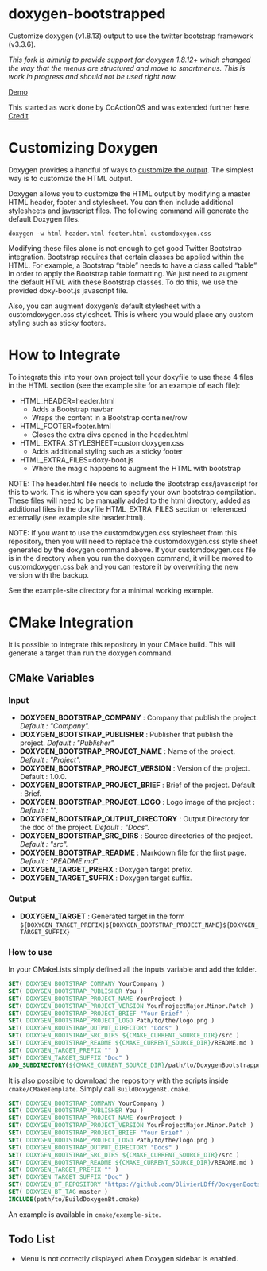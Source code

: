 doxygen-bootstrapped
===================

Customize doxygen (v1.8.13) output to use the twitter bootstrap framework (v3.3.6). 

*This fork is aiminig to provide support for doxygen 1.8.12+ which changed the
way that the menus are structured and move to smartmenus. This is work in
progress and should not be used right now.*

[Demo](https://biogearsengine.com/documentation/index.html)

This started as work done by CoActionOS and was extended further here.
[Credit](http://coactionos.com/embedded%20design%20tips/2014/01/07/Tips-Integrating-Doxygen-and-Bootstrap/)

# Customizing Doxygen
Doxygen provides a handful of ways to [customize the output](http://www.stack.nl/~dimitri/doxygen/manual/customize.html). The simplest way is to customize the HTML output.

Doxygen allows you to customize the HTML output by modifying a master HTML header, footer and stylesheet. You can then include additional stylesheets and javascript files. The following command will generate the default Doxygen files.

`doxygen -w html header.html footer.html customdoxygen.css`

Modifying these files alone is not enough to get good Twitter Bootstrap integration. Bootstrap requires that certain classes be applied within the HTML. For example, a Bootstrap “table” needs to have a class called “table” in order to apply the Bootstrap table formatting. We just need to augment the default HTML with these Bootstrap classes. To do this, we use the provided doxy-boot.js javascript file.

Also, you can augment doxygen’s default stylesheet with a customdoxygen.css stylesheet. This is where you would place any custom styling such as sticky footers.

# How to Integrate

To integrate this into your own project tell your doxyfile to use these 4 files in the HTML section (see the example site for an example of each file):

* HTML_HEADER=header.html
    * Adds a Bootstrap navbar
    * Wraps the content in a Bootstrap container/row
* HTML_FOOTER=footer.html
    * Closes the extra divs opened in the header.html
* HTML\_EXTRA_STYLESHEET=customdoxygen.css
    * Adds additional styling such as a sticky footer   
* HTML\_EXTRA_FILES=doxy-boot.js
    * Where the magic happens to augment the HTML with bootstrap

NOTE: The header.html file needs to include the Bootstrap css/javascript for this to work. This is where you can specify your own bootstrap compilation. These files will need to be manually added to the html directory, added as additional files in the doxyfile HTML\_EXTRA_FILES section or referenced externally (see example site header.html).

NOTE: If you want to use the customdoxygen.css stylesheet from this repository, then you will need to replace the customdoxygen.css style sheet generated by the doxygen command above. If your customdoxygen.css file is in the directory when you run the doxygen command, it will be moved to customdoxygen.css.bak and you can restore it by overwriting the new version with the backup.

See the example-site directory for a minimal working example.

# CMake Integration

It is possible to integrate this repository in your CMake build. This will generate a target than run the doxygen command.

## CMake Variables

### Input

- **DOXYGEN_BOOTSTRAP_COMPANY** : Company that publish the project. *Default : "Company".*
- **DOXYGEN_BOOTSTRAP_PUBLISHER** : Publisher that publish the project. *Default : "Publisher".*
- **DOXYGEN_BOOTSTRAP_PROJECT_NAME** : Name of the project. *Default : "Project".*
- **DOXYGEN_BOOTSTRAP_PROJECT_VERSION** : Version of the project. Default : 1.0.0.
- **DOXYGEN_BOOTSTRAP_PROJECT_BRIEF** : Brief of the project. Default : Brief.
- **DOXYGEN_BOOTSTRAP_PROJECT_LOGO** : Logo image of the project : *Default : "".*
- **DOXYGEN_BOOTSTRAP_OUTPUT_DIRECTORY** : Output Directory for the doc of the project. *Default : "Docs".*
- **DOXYGEN_BOOTSTRAP_SRC_DIRS** : Source directories of the project. *Default : "src".*
- **DOXYGEN_BOOTSTRAP_README** : Markdown file for the first page. *Default : "README.md".*
- **DOXYGEN_TARGET_PREFIX** : Doxygen target prefix.
- **DOXYGEN_TARGET_SUFFIX** : Doxygen target suffix.

### Output

* **DOXYGEN_TARGET** : Generated target in the form  `${DOXYGEN_TARGET_PREFIX}${DOXYGEN_BOOTSTRAP_PROJECT_NAME}${DOXYGEN_TARGET_SUFFIX}`

### How to use

In your CMakeLists simply defined all the inputs variable and add the folder.

```cmake
SET( DOXYGEN_BOOTSTRAP_COMPANY YourCompany )
SET( DOXYGEN_BOOTSTRAP_PUBLISHER You )
SET( DOXYGEN_BOOTSTRAP_PROJECT_NAME YourProject )
SET( DOXYGEN_BOOTSTRAP_PROJECT_VERSION YourProjectMajor.Minor.Patch )
SET( DOXYGEN_BOOTSTRAP_PROJECT_BRIEF "Your Brief" )
SET( DOXYGEN_BOOTSTRAP_PROJECT_LOGO Path/to/the/logo.png )
SET( DOXYGEN_BOOTSTRAP_OUTPUT_DIRECTORY "Docs" )
SET( DOXYGEN_BOOTSTRAP_SRC_DIRS ${CMAKE_CURRENT_SOURCE_DIR}/src )
SET( DOXYGEN_BOOTSTRAP_README ${CMAKE_CURRENT_SOURCE_DIR}/README.md )
SET( DOXYGEN_TARGET_PREFIX "" )
SET( DOXYGEN_TARGET_SUFFIX "Doc" )
ADD_SUBDIRECTORY(${CMAKE_CURRENT_SOURCE_DIR}/path/to/DoxygenBootstrappedCMake)
```

It is also possible to download the repository with the scripts inside `cmake/CMakeTemplate`. Simply call `BuildDoxygenBt.cmake`.

```cmake
SET( DOXYGEN_BOOTSTRAP_COMPANY YourCompany )
SET( DOXYGEN_BOOTSTRAP_PUBLISHER You )
SET( DOXYGEN_BOOTSTRAP_PROJECT_NAME YourProject )
SET( DOXYGEN_BOOTSTRAP_PROJECT_VERSION YourProjectMajor.Minor.Patch )
SET( DOXYGEN_BOOTSTRAP_PROJECT_BRIEF "Your Brief" )
SET( DOXYGEN_BOOTSTRAP_PROJECT_LOGO Path/to/the/logo.png )
SET( DOXYGEN_BOOTSTRAP_OUTPUT_DIRECTORY "Docs" )
SET( DOXYGEN_BOOTSTRAP_SRC_DIRS ${CMAKE_CURRENT_SOURCE_DIR}/src )
SET( DOXYGEN_BOOTSTRAP_README ${CMAKE_CURRENT_SOURCE_DIR}/README.md )
SET( DOXYGEN_TARGET_PREFIX "" )
SET( DOXYGEN_TARGET_SUFFIX "Doc" )
SET( DOXYGEN_BT_REPOSITORY "https://github.com/OlivierLDff/DoxygenBootstrappedCMake.git" )
SET( DOXYGEN_BT_TAG master )
INCLUDE(path/to/BuildDoxygenBt.cmake)
```

An example is available in `cmake/example-site`.

## Todo List

* Menu is not correctly displayed when Doxygen sidebar is enabled.
